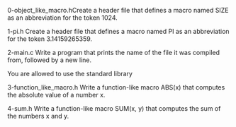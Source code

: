 0-object_like_macro.hCreate a header file that defines a macro named SIZE as an abbreviation for the token 1024.

1-pi.h Create a header file that defines a macro named PI as an abbreviation for the token 3.14159265359.

2-main.c Write a program that prints the name of the file it was compiled from, followed by a new line.

You are allowed to use the standard library

3-function_like_macro.h Write a function-like macro ABS(x) that computes the absolute value of a number x.

4-sum.h Write a function-like macro SUM(x, y) that computes the sum of the numbers x and y.

